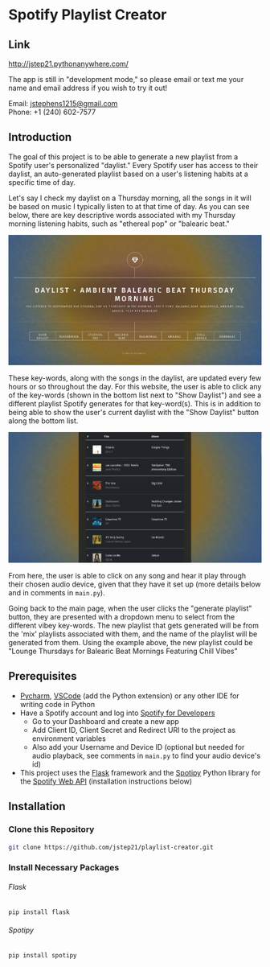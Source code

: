 # Spotify Playlist Creator

## Link

http://jstep21.pythonanywhere.com/

The app is still in "development mode," so please email or text me your name and email address if you wish to try it 
out!

Email: jstephens1215@gmail.com  
Phone: +1 (240) 602-7577

## Introduction


The goal of this project is to be able to generate a new playlist from a Spotify user's personalized "daylist." Every 
Spotify user has access to their daylist, an auto-generated playlist based on a user's listening habits at a 
specific time of day. 

Let's say I check my daylist on a Thursday morning, all the songs in it will be based on 
music I typically listen to at that time of day. As you can see below, there are key descriptive words associated 
with my Thursday morning listening habits, such as "ethereal pop" or "balearic beat."

<img src="static/images/daylist1.png" alt="front page">

These key-words, along with the songs in the daylist, are updated every few hours or so throughout the day. For this 
website, the user is able to click any of the key-words (shown in the bottom list next to "Show Daylist") and see a 
different playlist Spotify generates for that key-word(s). This is in addition to being able to show the user's 
current daylist with the "Show Daylist" button along the bottom list.

<img src="static/images/playlist1.png">

From here, the user is able to click on any song and hear it play through their chosen audio device, given that they 
have it set up (more details below and in comments in <code>main.py</code>). 

Going back to the main page, when the user clicks the "generate playlist" button, they are presented with a dropdown 
menu to select from the different vibey key-words. The new playlist that gets generated will be from the 'mix' playlists
associated with them, and the name of the playlist will be generated from them. Using the example above, the new 
playlist could be "Lounge Thursdays for Balearic Beat Mornings Featuring Chill Vibes"

## Prerequisites
<ul>
    <li><a href="https://www.jetbrains.com/pycharm/">Pycharm</a>, <a href="https://code.visualstudio.com/">VSCode</a>
(add the Python extension) or any other IDE for writing code in Python</li>
    <li>Have a Spotify account and log into <a href="https://developer.spotify.com/">Spotify for 
Developers</a> 
        <br> 
        <ul>
            <li>Go to your Dashboard and create a new app</li>
            <li>Add Client ID, Client Secret and Redirect URI to the project as environment variables</li>
            <li>Also add your Username and Device ID (optional but needed for audio playback, see comments in 
            <code>main.py</code> to find your audio device's id)
            </li>
        </ul>
    </li>
    <li>This project uses the <a href="https://flask.palletsprojects.com/en/3.0.x/">Flask</a> framework and the 
        <a href="https://spotipy.readthedocs.io/en/2.24.0/">Spotipy</a> Python library for the
        <a href="https://developer.spotify.com/documentation/web-api">Spotify Web API</a> (installation instructions below)
    </li>
</ul>

## Installation

### Clone this Repository

```bash
git clone https://github.com/jstep21/playlist-creator.git
```

### Install Necessary Packages

###### Flask

```bash
pip install flask
```

###### Spotipy

```bash
pip install spotipy
```
